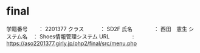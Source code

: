 # final
学籍番号　　： 2201377
クラス　　　： SD2F
氏名　　　　： 西田　憲生
システム名　： Shoes情報管理システム
URL　　　　 : https://aso2201377.girly.jp/php2/final/src/menu.php
